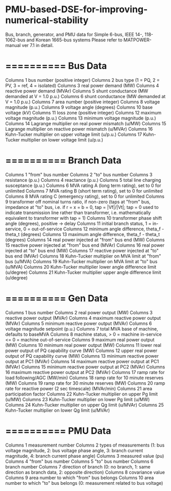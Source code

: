 # PMU-based-DSE-for-improving-numerical-stability

Bus, branch, generator, and PMU data for Simple 6-bus, IEEE 14-, 118- 1062-bus and Korean 1665-bus systems
Please refer to MATPOWER-manual ver 7.1 in detail.


==========
Bus Data
==========

Columns  1   bus number (positive integer)
Columns  2   bus type (1 = PQ, 2 = PV, 3 = ref, 4 = isolated)
Columns  3   real power demand (MW)
Columns  4   reactive power demand (MVAr)
Columns  5   shunt conductance (MW demanded at V = 1.0 p.u.)
Columns  6   shunt conductance (MW demanded at V = 1.0 p.u.)
Columns  7   area number (positive integer)
Columns  8   voltage magnitude (p.u.)
Columns  9   voltage angle (degrees)
Columns 10   base voltage (kV)
Columns 11   loss zone (positive integer)
Columns 12   maximum voltage magnitude (p.u.)
Columns 13   minimum voltage magnitude (p.u.)
Columns 14   Lagrange multiplier on real power mismatch (u/MW)
Columns 15   Lagrange multiplier on reactive power mismatch (u/MVAr)
Columns 16   Kuhn-Tucker multiplier on upper voltage limit (u/p.u.)
Columns 17   Kuhn-Tucker multiplier on lower voltage limit (u/p.u.)


==========
Branch Data
==========

Columns  1   "from" bus number
Columns  2   "to" bus number
Columns  3   resistance (p.u.)
Columns  4   reactance (p.u.)
Columns  5   total line charging susceptance (p.u.)
Columns  6   MVA rating A (long term rating), set to 0 for unlimited
Columns  7   MVA rating B (short term rating), set to 0 for unlimited
Columns  8   MVA rating C (emergency rating), set to 0 for unlimited
Columns  9   transformer off nominal turns ratio, if non-zero (taps at "from"
	           bus, impedance at "to" bus, i.e. if r = x = b = 0, tap = |Vf|/|Vt|;
	           tap = 0 used to indicate transmission line rather than transformer,
	           i.e. mathematically equivalent to transformer with tap = 1)
Columns 10   transformer phase shift angle (degrees), positive -> delay
Columns 11   initial branch status, 1 = in-service, 0 = out-of-service
Columns 12   minimum angle difference, theta_f - theta_t (degrees)
Columns 13   maximum angle difference, theta_f - theta_t (degrees)
Columns 14   real power injected at "from" bus end (MW)
Columns 15   reactive power injected at "from" bus end (MVAr)
Columns 16   real power injected at "to" bus end (MW)
Columns 17   reactive power injected at "to" bus end (MVAr)
Columns 18   Kuhn-Tucker multiplier on MVA limit at "from" bus (u/MVA)
Columns 19   Kuhn-Tucker multiplier on MVA limit at "to" bus (u/MVA)
Columns 20   Kuhn-Tucker multiplier lower angle difference limit (u/degree)
Columns 21   Kuhn-Tucker multiplier upper angle difference limit (u/degree)


==========
Gen Data
==========

Columns  1   bus number
Columns  2   real power output (MW)
Columns  3   reactive power output (MVAr)
Columns  4   maximum reactive power output (MVAr)
Columns  5   minimum reactive power output (MVAr)
Columns  6   voltage magnitude setpoint (p.u.)
Columns  7   total MVA base of machine, defaults to baseMVA
Columns  8   machine status, > 0 = machine in-service
			                      <= 0 = machine out-of-service
Columns  9   maximum real power output (MW)
Columns 10   minimum real power output (MW)
Columns 11   lower real power output of PQ capability curve (MW)
Columns 12   upper real power output of PQ capability curve (MW)
Columns 13   minimum reactive power output at PC1 (MVAr)
Columns 14   maximum reactive power output at PC1 (MVAr)
Columns 15   minimum reactive power output at PC2 (MVAr)
Columns 16   maximum reactive power output at PC2 (MVAr)
Columns 17   ramp rate for load following/AGC (MW/min)
Columns 18   ramp rate for 10 minute reserves (MW)
Columns 19   ramp rate for 30 minute reserves (MW)
Columns 20   ramp rate for reactive power (2 sec timescale) (MVAr/min)
Columns 21   area participation factor
Columns 22   Kuhn-Tucker multiplier on upper Pg limit (u/MW)
Columns 23   Kuhn-Tucker multiplier on lower Pg limit (u/MW)
Columns 24   Kuhn-Tucker multiplier on upper Qg limit (u/MVAr)
Columns 25   Kuhn-Tucker multiplier on lower Qg limit (u/MVAr)


==========
PMU Data
==========

Columns  1   measurement number
Columns  2   types of measurements (1: bus voltage magnitude, 2: bus voltage phase angle, 3: branch current magnitude, 4: branch current phase angle)
Columns  3   measured value (pu) 
Columns  4   "from" bus number
Columns  5   "to" bus number
Columns  6   branch number
Columns  7   direction of branch (0: no branch, 1: same direction as branch data, 2: opposite direction)
Columns  8   covariance value
Columns  9   area number to which "from" bus belongs
Columns 10   area number to which "to" bus belongs (0: measurement related to bus voltage)
